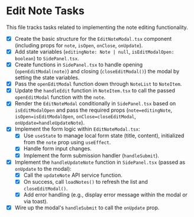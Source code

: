 # Edit Note Tasks

This file tracks tasks related to implementing the note editing functionality.

- [x] Create the basic structure for the `EditNoteModal.tsx` component (including props for `note`, `isOpen`, `onClose`, `onUpdate`).
- [x] Add state variables (`editingNote: Note | null`, `isEditModalOpen: boolean`) to `SidePanel.tsx`.
- [x] Create functions in `SidePanel.tsx` to handle opening (`openEditModal(note)`) and closing (`closeEditModal()`) the modal by setting the state variables.
- [x] Pass the `openEditModal` function down through `NoteList` to `NoteItem`.
- [x] Update the `handleEdit` function in `NoteItem.tsx` to call the passed `openEditModal` function with the `note`.
- [x] Render the `EditNoteModal` conditionally in `SidePanel.tsx` based on `isEditModalOpen` and pass the required props (`note=editingNote`, `isOpen=isEditModalOpen`, `onClose=closeEditModal`, `onUpdate=handleUpdateNote`).
- [x] Implement the form logic within `EditNoteModal.tsx`:
    - [x] Use `useState` to manage local form state (title, content), initialized from the `note` prop using `useEffect`.
    - [x] Handle form input changes.
    - [x] Implement the form submission handler (`handleSubmit`).
- [x] Implement the `handleUpdateNote` function in `SidePanel.tsx` (passed as `onUpdate` to the modal):
    - [x] Call the `updateNote` API service function.
    - [x] On success, call `loadNotes()` to refresh the list and `closeEditModal()`.
    - [x] Add error handling (e.g., display error message within the modal or via toast).
- [x] Wire up the modal's `handleSubmit` to call the `onUpdate` prop. 